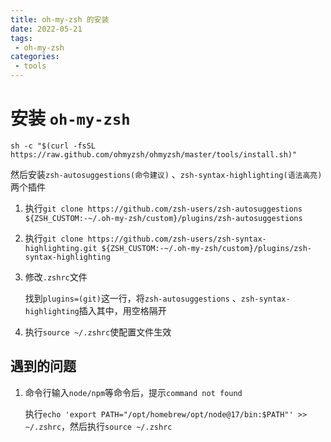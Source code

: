 ```yaml
---
title: oh-my-zsh 的安装
date: 2022-05-21
tags:
 - oh-my-zsh
categories:
 - tools
---
```


# 安装 `oh-my-zsh`

`sh -c "$(curl -fsSL https://raw.github.com/ohmyzsh/ohmyzsh/master/tools/install.sh)"`



然后安装`zsh-autosuggestions(命令建议)` 、`zsh-syntax-highlighting(语法高亮)`两个插件

1. 执行`git clone https://github.com/zsh-users/zsh-autosuggestions ${ZSH_CUSTOM:-~/.oh-my-zsh/custom}/plugins/zsh-autosuggestions`

2. 执行`git clone https://github.com/zsh-users/zsh-syntax-highlighting.git ${ZSH_CUSTOM:-~/.oh-my-zsh/custom}/plugins/zsh-syntax-highlighting`

3. 修改`.zshrc`文件

   找到`plugins=(git)`这一行，将`zsh-autosuggestions` 、`zsh-syntax-highlighting`插入其中，用空格隔开

4. 执行`source ~/.zshrc`使配置文件生效



## 遇到的问题

1. 命令行输入`node/npm`等命令后，提示`command not found`

   执行`echo 'export PATH="/opt/homebrew/opt/node@17/bin:$PATH"' >> ~/.zshrc`，然后执行`source ~/.zshrc`

   